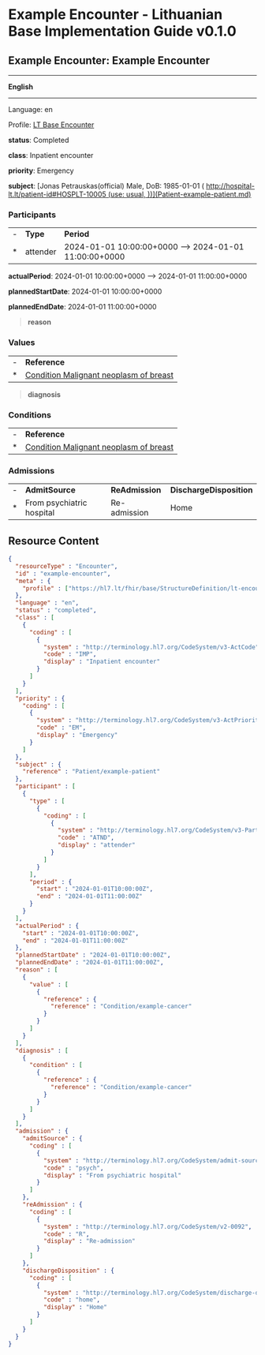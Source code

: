 # Example Encounter - Lithuanian Base Implementation Guide v0.1.0

## Example Encounter: Example Encounter

-------

**English**

-------

Language: en

Profile: [LT Base Encounter](StructureDefinition-lt-encounter.md)

**status**: Completed

**class**: Inpatient encounter

**priority**: Emergency

**subject**: [Jonas Petrauskas(official) Male, DoB: 1985-01-01 ( http://hospital-lt.lt/patient-id#HOSPLT-10005 (use: usual, ))](Patient-example-patient.md)

### Participants

| | | |
| :--- | :--- | :--- |
| - | **Type** | **Period** |
| * | attender | 2024-01-01 10:00:00+0000 --> 2024-01-01 11:00:00+0000 |

**actualPeriod**: 2024-01-01 10:00:00+0000 --> 2024-01-01 11:00:00+0000

**plannedStartDate**: 2024-01-01 10:00:00+0000

**plannedEndDate**: 2024-01-01 11:00:00+0000

> **reason**

### Values

| | |
| :--- | :--- |
| - | **Reference** |
| * | [Condition Malignant neoplasm of breast](Condition-example-cancer.md) |


> **diagnosis**

### Conditions

| | |
| :--- | :--- |
| - | **Reference** |
| * | [Condition Malignant neoplasm of breast](Condition-example-cancer.md) |


### Admissions

| | | | |
| :--- | :--- | :--- | :--- |
| - | **AdmitSource** | **ReAdmission** | **DischargeDisposition** |
| * | From psychiatric hospital | Re-admission | Home |



## Resource Content

```json
{
  "resourceType" : "Encounter",
  "id" : "example-encounter",
  "meta" : {
    "profile" : ["https://hl7.lt/fhir/base/StructureDefinition/lt-encounter"]
  },
  "language" : "en",
  "status" : "completed",
  "class" : [
    {
      "coding" : [
        {
          "system" : "http://terminology.hl7.org/CodeSystem/v3-ActCode",
          "code" : "IMP",
          "display" : "Inpatient encounter"
        }
      ]
    }
  ],
  "priority" : {
    "coding" : [
      {
        "system" : "http://terminology.hl7.org/CodeSystem/v3-ActPriority",
        "code" : "EM",
        "display" : "Emergency"
      }
    ]
  },
  "subject" : {
    "reference" : "Patient/example-patient"
  },
  "participant" : [
    {
      "type" : [
        {
          "coding" : [
            {
              "system" : "http://terminology.hl7.org/CodeSystem/v3-ParticipationType",
              "code" : "ATND",
              "display" : "attender"
            }
          ]
        }
      ],
      "period" : {
        "start" : "2024-01-01T10:00:00Z",
        "end" : "2024-01-01T11:00:00Z"
      }
    }
  ],
  "actualPeriod" : {
    "start" : "2024-01-01T10:00:00Z",
    "end" : "2024-01-01T11:00:00Z"
  },
  "plannedStartDate" : "2024-01-01T10:00:00Z",
  "plannedEndDate" : "2024-01-01T11:00:00Z",
  "reason" : [
    {
      "value" : [
        {
          "reference" : {
            "reference" : "Condition/example-cancer"
          }
        }
      ]
    }
  ],
  "diagnosis" : [
    {
      "condition" : [
        {
          "reference" : {
            "reference" : "Condition/example-cancer"
          }
        }
      ]
    }
  ],
  "admission" : {
    "admitSource" : {
      "coding" : [
        {
          "system" : "http://terminology.hl7.org/CodeSystem/admit-source",
          "code" : "psych",
          "display" : "From psychiatric hospital"
        }
      ]
    },
    "reAdmission" : {
      "coding" : [
        {
          "system" : "http://terminology.hl7.org/CodeSystem/v2-0092",
          "code" : "R",
          "display" : "Re-admission"
        }
      ]
    },
    "dischargeDisposition" : {
      "coding" : [
        {
          "system" : "http://terminology.hl7.org/CodeSystem/discharge-disposition",
          "code" : "home",
          "display" : "Home"
        }
      ]
    }
  }
}

```
